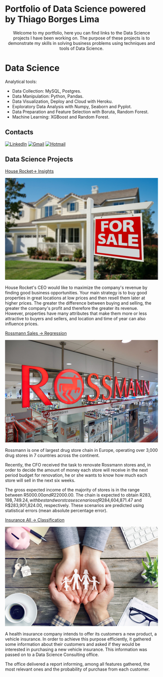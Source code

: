 # Portfolio of Data Science powered by Thiago Borges Lima

<p align=center>
Welcome to my portfolio, here you can find links to the Data Science projects I have been working on. The purpose of these projects is to demonstrate my skills in solving business problems using techniques and tools of Data Science.
</p>


# Data Science


Analytical tools:
- Data Collection: MySQL, Postgres.
- Data Manipulation: Python, Pandas.
- Data Visualization, Deploy and Cloud with Heroku.
- Exploratory Data Analysis with Numpy, Seaborn and Pyplot.
- Data Preparation and Feature Selection with Boruta, Random Forest.
- Machine Learning: XGBoost and Random Forest.

## Contacts



[<img alt="LinkedIn" src="https://img.shields.io/badge/LinkedIn-0077B5?style=for-the-badge&logo=linkedin&logoColor=white"/>](https://www.linkedin.com/in/thiago-borges-lima-a731115b)
[<img alt="Gmail" src = "https://img.shields.io/badge/Gmail-D14836?style=for-the-badge&logo=gmail&logoColor=white"/>](mailto:tborgeslima@gmail.com)
[<img alt="Hotmail" src = "https://img.shields.io/badge/Microsoft_Outlook-0078D4?style=for-the-badge&logo=microsoft-outlook&logoColor=white"/>](mailto:thiago.blima@hotmail.com)




## Data Science Projects

[House Rocket-> Insights](https://github.com/ThiagoBorgesLima/House_Rocket)

![Sales](https://github.com/ThiagoBorgesLima/House_Rocket/blob/master/imgs/house1.jpg)

House Rocket's CEO would like to maximize the company's revenue by finding good business opportunities. Your main strategy is to buy good properties in great locations at low prices and then resell them later at higher prices. The greater the difference between buying and selling, the greater the company's profit and therefore the greater its revenue. However, properties have many attributes that make them more or less attractive to buyers and sellers, and location and time of year can also influence prices.


[Rossmann Sales -> Regression](https://github.com/ThiagoBorgesLima/Rossman-Store-Sales)

![Sales](https://github.com/ThiagoBorgesLima/Rossman-Store-Sales/blob/main/imgs/rossmann.jpeg)

Rossmann is one of largest drug store chain in Europe, operating over 3,000 drug stores in 7 countries across the continent.

Recently, the CFO received the task to renovate Rossmann stores and, in order to decide the amount of money each store will receive in the next period budget for renovation, he or she wants to know how much each store will sell in the next six weeks.

The gross expected income of the majority of stores is in the range between R$5000.00 and R$22000.00. The chain is expected to obtain R$283,198,749.24, with best and worst case scenarios of R$284,604,871.47 and R$283,901,824.00, respectively. These scenarios are predicted using statistical errors (mean absolute percentage error).



[Insurance All -> Classification](https://github.com/ThiagoBorgesLima/health_insurance)

![insurance](https://github.com/ThiagoBorgesLima/health_insurance/blob/master/references/health.jpeg)

A health insurance company intends to offer its customers a new product, a vehicle insurance. In order to achieve this purpose efficiently, it gathered some information about their customers and asked if they would be interested in purchasing a new vehicle insurance. This information was passed on to a Data Science Consulting office.

The office delivered a report informing, among all features gathered, the most relevant ones and the probability of purchase from each customer.






<!--
**ThiagoBorgesLima/ThiagoBorgesLima** is a ✨ _special_ ✨ repository because its `README.md` (this file) appears on your GitHub profile.

Here are some ideas to get you started:

- 🔭 I’m currently working on ...
- 🌱 I’m currently learning ...
- 👯 I’m looking to collaborate on ...
- 🤔 I’m looking for help with ...
- 💬 Ask me about ...
- 📫 How to reach me: ...
- 😄 Pronouns: ...
- ⚡ Fun fact: ...
-->
